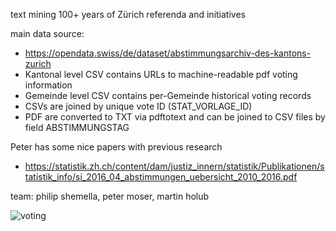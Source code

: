 text mining 100+ years of Zürich referenda and initiatives

main data source:
+ https://opendata.swiss/de/dataset/abstimmungsarchiv-des-kantons-zurich
+ Kantonal level CSV contains URLs to machine-readable pdf voting information
+ Gemeinde level CSV contains per-Gemeinde historical voting records
+ CSVs are joined by unique vote ID (STAT_VORLAGE_ID)
+ PDF are converted to TXT via pdftotext and can be joined to CSV files by field ABSTIMMUNGSTAG

Peter has some nice papers with previous research
 + https://statistik.zh.ch/content/dam/justiz_innern/statistik/Publikationen/statistik_info/si_2016_04_abstimmungen_uebersicht_2010_2016.pdf
 
 
team: philip shemella, peter moser, martin holub

![voting](https://static.independent.co.uk/s3fs-public/thumbnails/image/2015/09/25/20/suffragette.jpg?w600)

